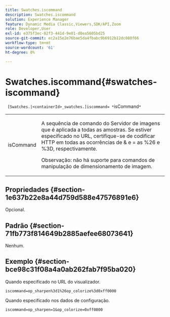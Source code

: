 ```yaml
---
title: Swatches.iscommand
description: Swatches.iscommand
solution: Experience Manager
feature: Dynamic Media Classic,Viewers,SDK/API,Zoom
role: Developer,User
exl-id: e375f3ec-82f3-441d-9e01-d0ea5605bd25
source-git-commit: ec2a15e2e76bae5da4fbabc9b6912b12dc080f66
workflow-type: tm+mt
source-wordcount: '61'
ht-degree: 0%

---
```


# Swatches.iscommand{#swatches-iscommand}

` [Swatches.|<containerId>_swatches.]iscommand= *`isCommand`*`

<table id="table_43A84C1044574A6FAB8CE67D71AAD5EC"> 
 <tbody> 
  <tr> 
   <td colname="col1"> <p> <span class="codeph"> <span class="varname"> isCommand</span> </span> </p> </td> 
   <td colname="col2"> <p> A sequência de comando do Servidor de imagens que é aplicada a todas as amostras. Se estiver especificado no URL, certifique-se de codificar HTTP em todas as ocorrências de <span class="codeph"> &amp;</span> e <span class="codeph"> =</span> as <span class="codeph"> %26</span> e <span class="codeph"> %3D</span>, respectivamente. </p> <p> <p>Observação: não há suporte para comandos de manipulação de dimensionamento de imagem. </p> </p> </td> 
  </tr> 
 </tbody> 
</table>

## Propriedades {#section-1e637b22e8a44d759d588e47576891e6}

Opcional.

## Padrão {#section-71fb773f814649b2885aefee68073641}

Nenhum.

## Exemplo {#section-bce98c31f08a4a0ab262fab7f95ba020}

Quando especificado no URL do visualizador.

`iscommand=op_sharpen%3d1%26op_colorize%3d0xff0000`

Quando especificado nos dados de configuração.

`iscommand=op_sharpen=1&op_colorize=0xff0000`
